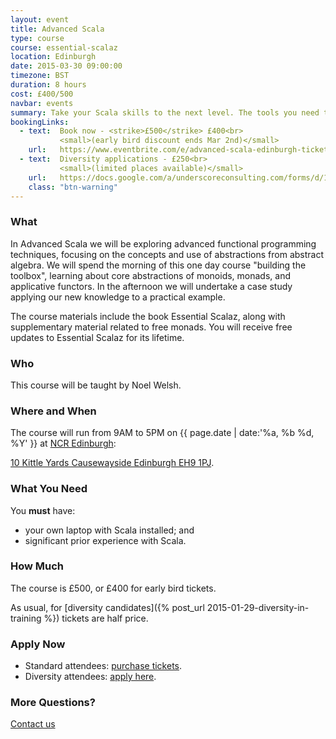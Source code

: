 ```yaml
---
layout: event
title: Advanced Scala
type: course
course: essential-scalaz
location: Edinburgh
date: 2015-03-30 09:00:00
timezone: BST
duration: 8 hours
cost: £400/500
navbar: events
summary: Take your Scala skills to the next level. The tools you need to build large scale systems in Scala.
bookingLinks:
  - text:  Book now - <strike>£500</strike> £400<br>
           <small>(early bird discount ends Mar 2nd)</small>
    url:   https://www.eventbrite.com/e/advanced-scala-edinburgh-tickets-15649276407
  - text:  Diversity applications - £250<br>
           <small>(limited places available)</small>
    url:   https://docs.google.com/a/underscoreconsulting.com/forms/d/1dyPrqPrhj0MIVsRR3rbxhl2ZrJc3yQ_0XIqJMoGo8iY/viewform
    class: "btn-warning"
---
```


### What

In Advanced Scala we will be exploring advanced functional programming techniques,
focusing on the concepts and use of abstractions from abstract algebra.
We will spend the morning of this one day course "building the toolbox",
learning about core abstractions of monoids, monads, and applicative functors.
In the afternoon we will undertake a case study
applying our new knowledge to a practical example.

The course materials include the book Essential Scalaz,
along with supplementary material related to free monads.
You will receive free updates to Essential Scalaz for its lifetime.

### Who

This course will be taught by Noel Welsh.

### Where and When

The course will run from 9AM to 5PM on {{ page.date | date:'%a, %b %d, %Y' }} at [NCR Edinburgh](http://ncredinburgh.com/):

[10 Kittle Yards
Causewayside
Edinburgh
EH9 1PJ](https://www.google.co.uk/maps/place/Edinburgh,+City+of+Edinburgh+EH9+1PJ/@55.9355304,-3.1806197,17z/data=!3m1!4b1!4m2!3m1!1s0x4887c77eec54a2b7:0x4e240616aef2facb).

### What You Need

You **must** have:

- your own laptop with Scala installed; and
- significant prior experience with Scala.

### How Much

The course is £500, or £400 for early bird tickets.

As usual, for [diversity candidates]({% post_url 2015-01-29-diversity-in-training %}) tickets are half price.

### Apply Now

- Standard attendees: [purchase tickets](https://www.eventbrite.com/e/advanced-scala-edinburgh-tickets-15649276407).
- Diversity attendees: [apply here](https://docs.google.com/a/underscoreconsulting.com/forms/d/1dyPrqPrhj0MIVsRR3rbxhl2ZrJc3yQ_0XIqJMoGo8iY/viewform).

### More Questions?

[Contact us](/contact)
